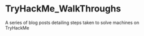 # TryHackMe_WalkThroughs
A series of blog posts detailing steps taken to solve machines on TryHackMe
